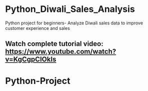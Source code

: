 # Python_Diwali_Sales_Analysis
Python project for beginners- Analyze Diwali sales data to improve customer experience and sales

## Watch complete tutorial video: https://www.youtube.com/watch?v=KgCgpCIOkIs
# Python-Project
